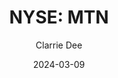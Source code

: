---
type: "report"
paper: "MTN_Clarrie_Dee.pdf"
author: "Clarrie Dee"
company: "Vail Resorts, Inc."
date: "2024-03-09"
summary: "Founded in 1962 and headquartered in Colorado, Vail Resorts, Inc. is a holding company that owns and operates a variety of subsidiaries, including mountain resorts, hotels, and ancillary services such as golf courses, ski schools, dining, and rental services."
title: "NYSE: MTN"
---